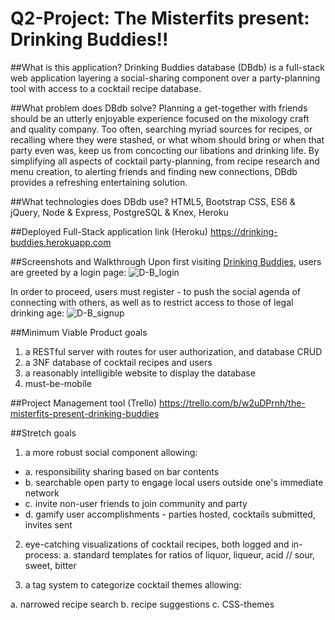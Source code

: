 
# Q2-Project: The Misterfits present: Drinking Buddies!!

##What is this application?
Drinking Buddies database (DBdb) is a full-stack web application layering a social-sharing component over a party-planning tool with access to a cocktail recipe database.

##What problem does DBdb solve?
Planning a get-together with friends should be an utterly enjoyable experience focused on the mixology craft and quality company. Too often, searching myriad sources for recipes, or recalling where they were stashed, or what whom should bring or when that party even was, keep us from concocting our libations and drinking life. By simplifying all aspects of cocktail party-planning, from recipe research and menu creation, to alerting friends and finding new connections, DBdb provides a refreshing entertaining solution.

##What technologies does DBdb use?
HTML5, Bootstrap CSS, ES6 & jQuery, Node & Express, PostgreSQL & Knex, Heroku

##Deployed Full-Stack application link (Heroku)
<https://drinking-buddies.herokuapp.com>

##Screenshots and Walkthrough
Upon first visiting [Drinking Buddies](https://drinking-buddies.herokuapp.com), users are greeted by a login page:
![D-B_login](screenshots/1-login.png)


In order to proceed, users must register - to push the social agenda of connecting with others, as well as to restrict access to those of legal drinking age:
![D-B_signup](screenshots/2-signup.png)




##Minimum Viable Product goals
1. a RESTful server with routes for user authorization, and database CRUD
2. a 3NF database of cocktail recipes and users
3. a reasonably intelligible website to display the database
4. must-be-mobile

##Project Management tool (Trello)
<https://trello.com/b/w2uDPrnh/the-misterfits-present-drinking-buddies>

##Stretch goals
1. a more robust social component allowing:
<ul>
  <li>a. responsibility sharing based on bar contents</li>
  <li>b. searchable open party to engage local users outside one's immediate network</li>
  <li>c. invite non-user friends to join community and party</li>
  <li>d. gamify user accomplishments - parties hosted, cocktails submitted, invites sent</li>
</ul>

2. eye-catching visualizations of cocktail recipes, both logged and in-process:
  a. standard templates for ratios of liquor, liqueur, acid // sour, sweet, bitter


3. a tag system to categorize cocktail themes allowing:

  a. narrowed recipe search
  b. recipe suggestions
  c. CSS-themes
